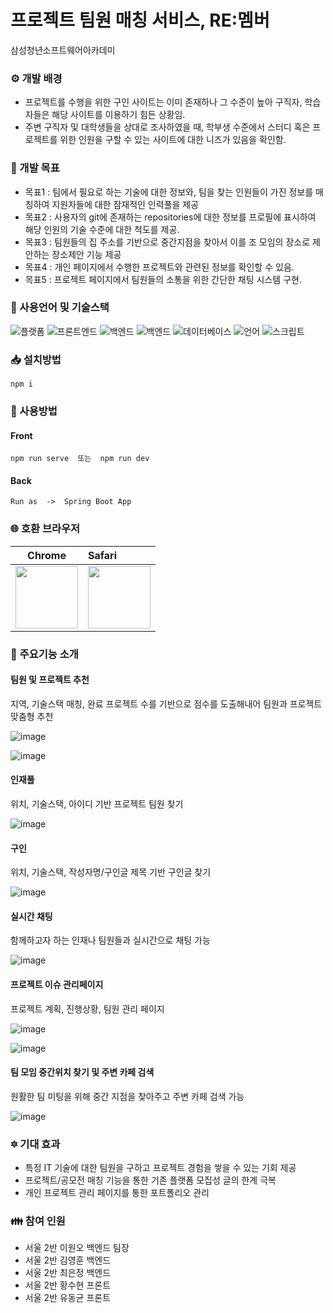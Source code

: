 # 프로젝트 팀원 매칭 서비스, RE:멤버

삼성청년소프트웨어아카데미 

### ⚙️ 개발 배경
- 프로젝트를 수행을 위한 구인 사이트는 이미 존재하나 그 수준이 높아 구직자, 학습자들은 해당 사이트를 이용하기 힘든 상황임.
- 주변 구직자 및 대학생들을 상대로 조사하였을 때, 학부생 수준에서 스터디 혹은 프로젝트를 위한 인원을 구할 수 있는 사이트에 대한 니즈가 있음을 확인함.

 
### :scroll: 개발 목표
- 목표1 : 팀에서 필요로 하는 기술에 대한 정보와, 팀을 찾는 인원들이 가진 정보를 매칭하여 지원자들에 대한 잠재적인 인력풀을 제공
- 목표2 : 사용자의 git에 존재하는 repositories에 대한 정보를 프로필에 표시하여 해당 인원의 기술 수준에 대한 척도를 제공.
- 목표3 : 팀원들의 집 주소를 기반으로 중간지점을 찾아서 이를 조 모임의 장소로 제안하는 장소제안 기능 제공
- 목표4 : 개인 페이지에서 수행한 프로젝트와 관련된 정보를 확인할 수 있음.
- 목표5 : 프로젝트 페이지에서 팀원들의 소통을 위한 간단한 채팅 시스템 구현.


### :wrench: 사용언어 및 기술스택
![플랫폼](https://img.shields.io/badge/platform-Web-purple)
![프론트엔드](https://img.shields.io/badge/Frontend-VUE.js-green)
![백엔드](https://img.shields.io/badge/Backend-Spring-blue)
![백엔드](https://img.shields.io/badge/Backend-MyBatis-blue)
![데이터베이스](https://img.shields.io/badge/DB-MySQL-yellow)
![언어](https://img.shields.io/badge/language-JAVA,__Javascript-brown)
![스크립트](https://img.shields.io/badge/Script-sock.js-red)


### 📥 설치방법
    
    npm i
    
    
### 📒 사용방법

#### Front
    npm run serve  또는  npm run dev
    
#### Back
    Run as  ->  Spring Boot App


### 🌐 호환 브라우저

| Chrome | Safari |
| ---------- | :--------- |
| <img src="https://user-images.githubusercontent.com/67194249/92308831-941c9980-efdb-11ea-9592-aa04b8a2299c.png"  width="100" height="100">  | <img src="https://user-images.githubusercontent.com/67194249/92308877-df36ac80-efdb-11ea-99b6-3476e5025e88.png"  width="100" height="100">       |

### 📃 주요기능 소개

#### 팀원 및 프로젝트 추천

지역, 기술스택 매칭, 완료 프로젝트 수를 기반으로 점수를 도출해내어 팀원과 프로젝트 맞춤형 추천

![image](https://user-images.githubusercontent.com/67194249/92308887-f6759a00-efdb-11ea-8cdb-9903c353fb9e.png)


![image](https://user-images.githubusercontent.com/67194249/92308894-0e4d1e00-efdc-11ea-9bf8-aaf981c6d12c.png)



#### 인재풀

위치, 기술스택, 아이디 기반 프로젝트 팀원 찾기

![image](https://user-images.githubusercontent.com/67194249/92308900-1a38e000-efdc-11ea-9261-938d8ff3082e.png)


#### 구인

위치, 기술스택, 작성자명/구인글 제목 기반 구인글 찾기

![image](https://user-images.githubusercontent.com/67194249/92308934-3046a080-efdc-11ea-91c3-073168127116.png)


#### 실시간 채팅

함께하고자 하는 인재나 팀원들과 실시간으로 채팅 가능

![image](https://user-images.githubusercontent.com/67194249/92308943-3d638f80-efdc-11ea-9f09-c6f4d3732d32.png)


#### 프로젝트 이슈 관리페이지

프로젝트 계획, 진행상황, 팀원 관리 페이지

![image](https://user-images.githubusercontent.com/67194249/92308958-4f453280-efdc-11ea-89d6-0b8b63ea58ae.png)

![image](https://user-images.githubusercontent.com/67194249/92308971-59673100-efdc-11ea-9264-5498e285872b.png)


#### 팀 모임 중간위치 찾기 및 주변 카페 검색

원활한 팀 미팅을 위해 중간 지점을 찾아주고 주변 카페 검색 가능

![image](https://user-images.githubusercontent.com/67194249/92308979-67b54d00-efdc-11ea-8db0-6bbd0c4362ee.png)



### :six_pointed_star: 기대 효과
- 특정 IT 기술에 대한 팀원을 구하고 프로젝트 경험을 쌓을 수 있는 기회 제공
- 프로젝트/공모전 매칭 기능을 통한 기존 플랫폼 모집성 글의 한계 극복
- 개인 프로젝트 관리 페이지를 통한 포트폴리오 관리

### :family: 참여 인원
- 서울 2반 이원오 백엔드 팀장  <br>
- 서울 2반 김영훈 백엔드<br>
- 서울 2반 최은정 백엔드<br>
- 서울 2반 황수현 프론트<br>
- 서울 2반 유동균 프론트<br>
